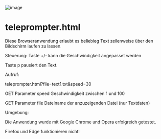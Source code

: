 ![image](https://user-images.githubusercontent.com/24750949/163130903-118bad40-2002-436e-a017-6775d9787516.png)
# teleprompter.html

Diese Browseranwendung erlaubt es beliebieg Text zeilenweise über den Bildschirm laufen zu lassen.

Steuerung:
  Taste +/- kann die Geschwindigkeit angepasset werden
  
  Taste p pausiert den Text.

Aufruf: 

  teleprompter.html?file=text1.txt&speed=30
  
  GET Parameter speed   Geschwindigkeit zwischen 1 und 100
  
  GET Parameter file    Dateiname der anzuzeigenden Datei (nur Textdaten)

Umgebung:

  Die Anwendung wurde mit Google Chrome und Opera erfolgreich getestet.
  
  Firefox und Edge funktionieren nicht!
